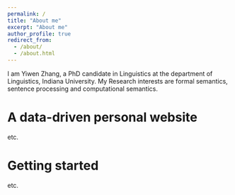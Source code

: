 ```yaml
---
permalink: /
title: "About me"
excerpt: "About me"
author_profile: true
redirect_from: 
  - /about/
  - /about.html
---
```


I am Yiwen Zhang, a PhD candidate in Linguistics at the department of Linguistics, Indiana University. My Research interests are formal semantics, sentence processing and computational semantics.

A data-driven personal website
======
etc.

Getting started
======
etc.


